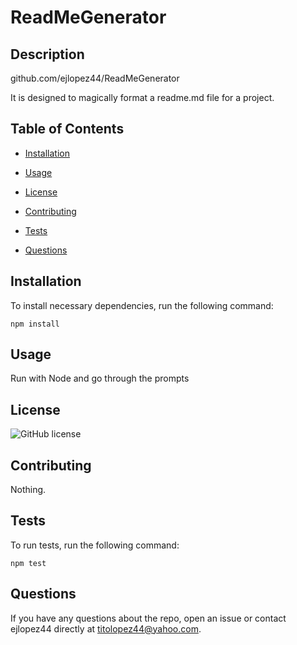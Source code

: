 
# ReadMeGenerator

## Description

github.com/ejlopez44/ReadMeGenerator

It is designed to magically format a readme.md file for a project.

## Table of Contents

* [Installation](#installation)

* [Usage](#usage)

* [License](#license)

* [Contributing](#contributing)

* [Tests](#tests)

* [Questions](#questions)

## Installation

To install necessary dependencies, run the following command:
```
npm install
```

## Usage

Run with Node and go through the prompts

## License

![GitHub license](https://img.shields.io/badge/license-GPL%203.0-blue.svg)

## Contributing

Nothing.

## Tests

To run tests, run the following command:
```
npm test
```

## Questions

If you have any questions about the repo, open an issue or contact ejlopez44 directly at titolopez44@yahoo.com.

